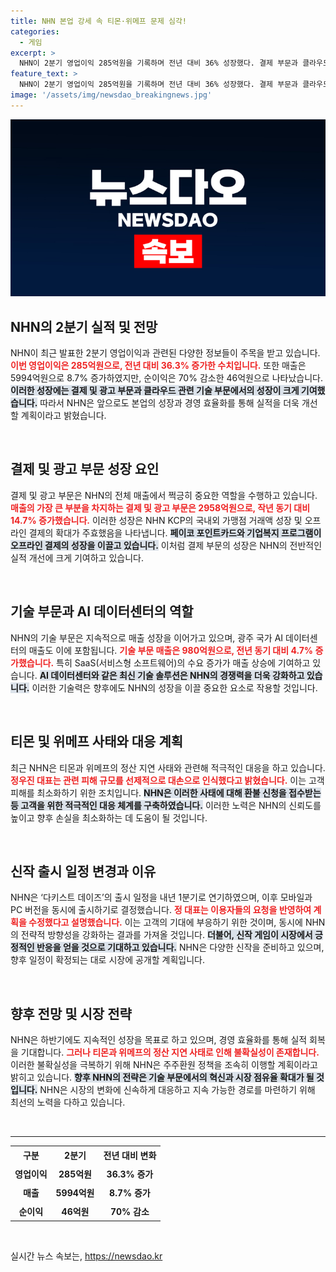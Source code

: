 ```yaml
---
title: NHN 본업 강세 속 티몬·위메프 문제 심각!
categories:
  - 게임
excerpt: >
  NHN이 2분기 영업이익 285억원을 기록하며 전년 대비 36% 성장했다. 결제 부문과 클라우드 서비스가 호실적을 이끌었지만, 티몬·위메프 사태로 불확실성이 남아있다. 신작 ‘다키스트 데이즈’ 출시가 내년 1분기로 연기된 가운데, 향후 NHN의 전략적 변화가 주목받고 있다.
feature_text: >
  NHN이 2분기 영업이익 285억원을 기록하며 전년 대비 36% 성장했다. 결제 부문과 클라우드 서비스가 호실적을 이끌었지만, 티몬·위메프 사태로 불확실성이 남아있다. 신작 ‘다키스트 데이즈’ 출시가 내년 1분기로 연기된 가운데, 향후 NHN의 전략적 변화가 주목받고 있다.
image: '/assets/img/newsdao_breakingnews.jpg'
---
```


<p><img src="/assets/img/newsdao_breakingnews.jpg" alt="bookingtag 속보" /></p>

<h2 data-ke-size="size26">NHN의 2분기 실적 및 전망</h2>

<p data-ke-size="size16">NHN이 최근 발표한 2분기 영업이익과 관련된 다양한 정보들이 주목을 받고 있습니다. <b><span style="color: #ee2323;">이번 영업이익은 285억원으로, 전년 대비 36.3% 증가한 수치입니다.</span></b> 또한 매출은 5994억원으로 8.7% 증가하였지만, 순이익은 70% 감소한 46억원으로 나타났습니다. <b><span style="background-color: #21538527;">이러한 성장에는 결제 및 광고 부문과 클라우드 관련 기술 부문에서의 성장이 크게 기여했습니다.</span></b> 따라서 NHN은 앞으로도 본업의 성장과 경영 효율화를 통해 실적을 더욱 개선할 계획이라고 밝혔습니다.</p>

<p data-ke-size="size16">&nbsp;</p>

<h2 data-ke-size="size26">결제 및 광고 부문 성장 요인</h2>

<p data-ke-size="size16">결제 및 광고 부문은 NHN의 전체 매출에서 쩍긍히 중요한 역할을 수행하고 있습니다. <b><span style="color: #ee2323;">매출의 가장 큰 부분을 차지하는 결제 및 광고 부문은 2958억원으로, 작년 동기 대비 14.7% 증가했습니다.</span></b> 이러한 성장은 NHN KCP의 국내외 가맹점 거래액 성장 및 오프라인 결제의 확대가 주효했음을 나타냅니다. <b><span style="background-color: #21538527;">페이코 포인트카드와 기업복지 프로그램이 오프라인 결제의 성장을 이끌고 있습니다.</span></b> 이처럼 결제 부문의 성장은 NHN의 전반적인 실적 개선에 크게 기여하고 있습니다.</p>

<p data-ke-size="size16">&nbsp;</p>

<h2 data-ke-size="size26">기술 부문과 AI 데이터센터의 역할</h2>

<p data-ke-size="size16">NHN의 기술 부문은 지속적으로 매출 성장을 이어가고 있으며, 광주 국가 AI 데이터센터의 매출도 이에 포함됩니다. <b><span style="color: #ee2323;">기술 부문 매출은 980억원으로, 전년 동기 대비 4.7% 증가했습니다.</span></b> 특히 SaaS(서비스형 소프트웨어)의 수요 증가가 매출 상승에 기여하고 있습니다. <b><span style="background-color: #21538527;">AI 데이터센터와 같은 최신 기술 솔루션은 NHN의 경쟁력을 더욱 강화하고 있습니다.</span></b> 이러한 기술력은 향후에도 NHN의 성장을 이끌 중요한 요소로 작용할 것입니다.</p>

<p data-ke-size="size16">&nbsp;</p>

<h2 data-ke-size="size26">티몬 및 위메프 사태와 대응 계획</h2>

<p data-ke-size="size16">최근 NHN은 티몬과 위메프의 정산 지연 사태와 관련해 적극적인 대응을 하고 있습니다. <b><span style="color: #ee2323;">정우진 대표는 관련 피해 규모를 선제적으로 대손으로 인식했다고 밝혔습니다.</span></b> 이는 고객 피해를 최소화하기 위한 조치입니다. <b><span style="background-color: #21538527;">NHN은 이러한 사태에 대해 환불 신청을 접수받는 등 고객을 위한 적극적인 대응 체계를 구축하였습니다.</span></b> 이러한 노력은 NHN의 신뢰도를 높이고 향후 손실을 최소화하는 데 도움이 될 것입니다.</p>

<p data-ke-size="size16">&nbsp;</p>

<h2 data-ke-size="size26">신작 출시 일정 변경과 이유</h2>

<p data-ke-size="size16">NHN은 ‘다키스트 데이즈’의 출시 일정을 내년 1분기로 연기하였으며, 이후 모바일과 PC 버전을 동시에 출시하기로 결정했습니다. <b><span style="color: #ee2323;">정 대표는 이용자들의 요청을 반영하여 계획을 수정했다고 설명했습니다.</span></b> 이는 고객의 기대에 부응하기 위한 것이며, 동시에 NHN의 전략적 방향성을 강화하는 결과를 가져올 것입니다. <b><span style="background-color: #21538527;">더불어, 신작 게임이 시장에서 긍정적인 반응을 얻을 것으로 기대하고 있습니다.</span></b> NHN은 다양한 신작을 준비하고 있으며, 향후 일정이 확정되는 대로 시장에 공개할 계획입니다.</p>

<p data-ke-size="size16">&nbsp;</p>

<h2 data-ke-size="size26">향후 전망 및 시장 전략</h2>

<p data-ke-size="size16">NHN은 하반기에도 지속적인 성장을 목표로 하고 있으며, 경영 효율화를 통해 실적 회복을 기대합니다. <b><span style="color: #ee2323;">그러나 티몬과 위메프의 정산 지연 사태로 인해 불확실성이 존재합니다.</span></b> 이러한 불확실성을 극복하기 위해 NHN은 주주환원 정책을 조속히 이행할 계획이라고 밝히고 있습니다. <b><span style="background-color: #21538527;">향후 NHN의 전략은 기술 부문에서의 혁신과 시장 점유율 확대가 될 것입니다.</span></b> NHN은 시장의 변화에 신속하게 대응하고 지속 가능한 경로를 마련하기 위해 최선의 노력을 다하고 있습니다.</p>

<p data-ke-size="size16">&nbsp;</p>

<hr>

<table style="width: 100%; border-collapse: collapse;">
    <tbody>
        <tr style="height: 30px;">
            <td style="text-align: center; height: 17px;"><b>구분</b></td>
            <td style="text-align: center; height: 17px;"><b>2분기</b></td>
            <td style="text-align: center; height: 17px;"><b>전년 대비 변화</b></td>
        </tr>
        <tr style="height: 30px;">
            <td style="text-align: center; height: 17px;"><b>영업이익</b></td>
            <td style="text-align: center; height: 17px;"><b>285억원</b></td>
            <td style="text-align: center; height: 17px;"><b>36.3% 증가</b></td>
        </tr>
        <tr style="height: 30px;">
            <td style="text-align: center; height: 17px;"><b>매출</b></td>
            <td style="text-align: center; height: 17px;"><b>5994억원</b></td>
            <td style="text-align: center; height: 17px;"><b>8.7% 증가</b></td>
        </tr>
        <tr style="height: 30px;">
            <td style="text-align: center; height: 17px;"><b>순이익</b></td>
            <td style="text-align: center; height: 17px;"><b>46억원</b></td>
            <td style="text-align: center; height: 17px;"><b>70% 감소</b></td>
        </tr>
    </tbody>
</table>

<p data-ke-size="size16">&nbsp;</p>
실시간 뉴스 속보는, <a href="https://newsdao.kr" rel="dofollow">https://newsdao.kr</a>


